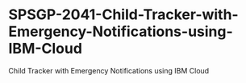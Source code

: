 # SPSGP-2041-Child-Tracker-with-Emergency-Notifications-using-IBM-Cloud
Child Tracker with Emergency Notifications using IBM Cloud
